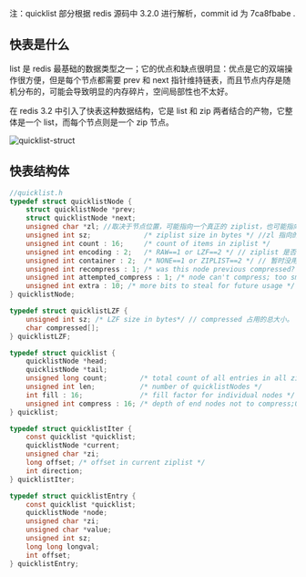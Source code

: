 注：quicklist 部分根据 redis 源码中 3.2.0 进行解析，commit id 为 7ca8fbabe .



## 快表是什么

list 是 redis 最基础的数据类型之一；它的优点和缺点很明显：优点是它的双端操作很方便，但是每个节点都需要 prev 和 next 指针维持链表，而且节点内存是随机分布的，可能会导致明显的内存碎片，空间局部性也不太好。

在 redis 3.2 中引入了快表这种数据结构，它是 list 和 zip 两者结合的产物，它整体是一个 list，而每个节点则是一个 zip 节点。

![quicklist-struct](/Users/guozhaoxin/code/redis-src-code/objects/picture/quicklist-struct.jpg)

## 快表结构体

```c
//quicklist.h
typedef struct quicklistNode {
    struct quicklistNode *prev;
    struct quicklistNode *next;
    unsigned char *zl; //取决于节点位置，可能指向一个真正的 ziplist，也可能指向一个压缩后的 ziplist
    unsigned int sz;             /* ziplist size in bytes */ //zl 指向的 ziplist 大小，如果 ziplist 被压缩，也是压缩前的大小。
    unsigned int count : 16;     /* count of items in ziplist */
    unsigned int encoding : 2;   /* RAW==1 or LZF==2 */ // ziplist 是否被压缩以及压缩算法，固定为 1 没有压缩，2 使用 LZF 压缩。
    unsigned int container : 2;  /* NONE==1 or ZIPLIST==2 */ // 暂时没用，值固定为 2.
    unsigned int recompress : 1; /* was this node previous compressed? */ 
    unsigned int attempted_compress : 1; /* node can't compress; too small */
    unsigned int extra : 10; /* more bits to steal for future usage */
} quicklistNode;

typedef struct quicklistLZF {
    unsigned int sz; /* LZF size in bytes*/ // compressed 占用的总大小。
    char compressed[];
} quicklistLZF;

typedef struct quicklist {
    quicklistNode *head;
    quicklistNode *tail;
    unsigned long count;        /* total count of all entries in all ziplists */
    unsigned int len;           /* number of quicklistNodes */
    int fill : 16;              /* fill factor for individual nodes */ // ziplist 的大小，正负表示的意义不同。
    unsigned int compress : 16; /* depth of end nodes not to compress;0=off */ // 表示两端各自有几个节点不用压缩。
} quicklist;

typedef struct quicklistIter {
    const quicklist *quicklist;
    quicklistNode *current;
    unsigned char *zi; 
    long offset; /* offset in current ziplist */
    int direction;
} quicklistIter;

typedef struct quicklistEntry {
    const quicklist *quicklist;
    quicklistNode *node;
    unsigned char *zi;
    unsigned char *value;
    unsigned int sz;
    long long longval;
    int offset;
} quicklistEntry;
```

